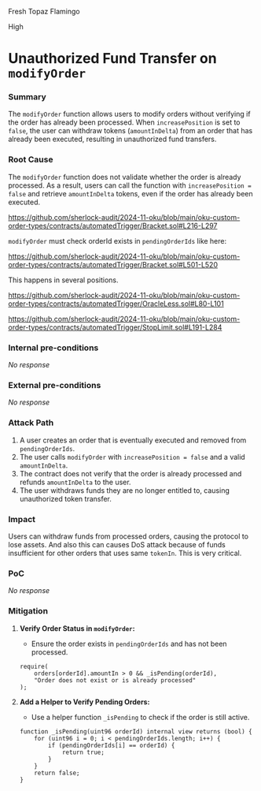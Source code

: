 Fresh Topaz Flamingo

High

# Unauthorized Fund Transfer on `modifyOrder`

### Summary

The `modifyOrder` function allows users to modify orders without verifying if the order has already been processed. When `increasePosition` is set to `false`, the user can withdraw tokens (`amountInDelta`) from an order that has already been executed, resulting in unauthorized fund transfers.

### Root Cause

The `modifyOrder` function does not validate whether the order is already processed. As a result, users can call the function with `increasePosition = false` and retrieve `amountInDelta` tokens, even if the order has already been executed.

https://github.com/sherlock-audit/2024-11-oku/blob/main/oku-custom-order-types/contracts/automatedTrigger/Bracket.sol#L216-L297

`modifyOrder` must check orderId exists in `pendingOrderIds` like here:

https://github.com/sherlock-audit/2024-11-oku/blob/main/oku-custom-order-types/contracts/automatedTrigger/Bracket.sol#L501-L520

This happens in several positions.

https://github.com/sherlock-audit/2024-11-oku/blob/main/oku-custom-order-types/contracts/automatedTrigger/OracleLess.sol#L80-L101

https://github.com/sherlock-audit/2024-11-oku/blob/main/oku-custom-order-types/contracts/automatedTrigger/StopLimit.sol#L191-L284

### Internal pre-conditions

_No response_

### External pre-conditions

_No response_

### Attack Path

1. A user creates an order that is eventually executed and removed from `pendingOrderIds`.
2. The user calls `modifyOrder` with `increasePosition = false` and a valid `amountInDelta`.
3. The contract does not verify that the order is already processed and refunds `amountInDelta` to the user.
4. The user withdraws funds they are no longer entitled to, causing unauthorized token transfer.

### Impact

Users can withdraw funds from processed orders, causing the protocol to lose assets.
And also this can causes DoS attack because of funds insufficient for other orders that uses same `tokenIn`.
This is very critical.

### PoC

_No response_

### Mitigation

1. **Verify Order Status in `modifyOrder`:**
   - Ensure the order exists in `pendingOrderIds` and has not been processed.

   ```solidity
   require(
       orders[orderId].amountIn > 0 && _isPending(orderId),
       "Order does not exist or is already processed"
   );
   ```

2. **Add a Helper to Verify Pending Orders:**
   - Use a helper function `_isPending` to check if the order is still active.

   ```solidity
   function _isPending(uint96 orderId) internal view returns (bool) {
       for (uint96 i = 0; i < pendingOrderIds.length; i++) {
           if (pendingOrderIds[i] == orderId) {
               return true;
           }
       }
       return false;
   }
   ```